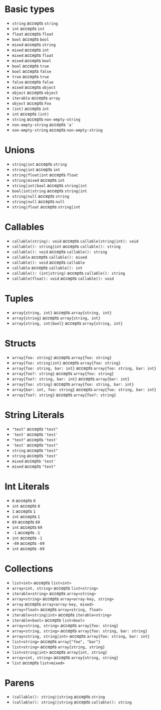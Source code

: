 # Basic types
- `string` accepts `string`
- `int` accepts `int`
- `float` accepts `float`
- `bool` accepts `bool`
- `mixed` accepts `string`
- `mixed` accepts `int`
- `mixed` accepts `float`
- `mixed` accepts `bool`
- `bool` accepts `true`
- `bool` accepts `false`
- `true` accepts `true`
- `false` accepts `false`
- `mixed` accepts `object`
- `object` accepts `object`
- `iterable` accepts `array`
- `object` accepts `Foo`
- `(int)` accepts `int`
- `int` accepts `(int)`
- `string` accepts `non-empty-string`
- `non-empty-string` accepts `'a'`
- `non-empty-string` accepts `non-empty-string`

# Unions
- `string|int` accepts `string`
- `string|int` accepts `int`
- `string|float|int` accepts `float`
- `string|mixed` accepts `int`
- `string|int|bool` accepts `string|int`
- `bool|int|string` accepts `string|int`
- `string|null` accepts `string`
- `string|null` accepts `null`
- `string|float` accepts `string|int`

# Callables
- `callable(string): void` accepts `callable(string|int): void`
- `callable(): string|int` accepts `callable(): string`
- `callable(): void` accepts `callable(): string`
- `callable` accepts `callable(): mixed`
- `callable(): void` accepts `callable`
- `callable` accepts `callable(): int`
- `callable(): (int|string)` accepts `callable(): string`
- `callable(float): void` accepts `callable(): void`

# Tuples
- `array{string, int}` accepts `array{string, int}`
- `array{string}` accepts `array{string, int}`
- `array{string, int|bool}` accepts `array{string, int}`

# Structs
- `array{foo: string}` accepts `array{foo: string}`
- `array{foo: string|int}` accepts `array{foo: string}`
- `array{foo: string, bar: int}` accepts `array{foo: string, bar: int}`
- `array{foo?: string}` accepts `array{foo: string}`
- `array{foo?: string, bar: int}` accepts `array{bar: int}`
- `array{foo: string}` accepts `array{foo: string, bar: int}`
- `array{bar: int, foo: string}` accepts `array{foo: string, bar: int}`
- `array{foo?: string}` accepts `array{foo?: string}`

# String Literals
- `"test"` accepts `"test"`
- `'test'` accepts `'test'`
- `"test"` accepts `'test'`
- `'test'` accepts `"test"`
- `string` accepts `"test"`
- `string` accepts `'test'`
- `mixed` accepts `'test'`
- `mixed` accepts `"test"`

# Int Literals
- `0` accepts `0`
- `int` accepts `0`
- `1` accepts `1`
- `int` accepts `1`
- `69` accepts `69`
- `int` accepts `69`
- `-1` accepts `-1`
- `int` accepts `-1`
- `-69` accepts `-69`
- `int` accepts `-69`

# Collections
- `list<int>` accepts `list<int>`
- `array<int, string>` accepts `list<string>`
- `iterable<string>` accepts `array<string>`
- `array<string>` accepts `array<array-key, string>`
- `array` accepts `array<array-key, mixed>`
- `array<float>` accepts `array<string, float>`
- `iterable<string|int>` accepts `iterable<string>`
- `iterable<bool>` accepts `list<bool>`
- `array<string, string>` accepts `array{foo: string}`
- `array<string, string>` accepts `array{foo: string, bar: string}`
- `array<string, string|int>` accepts `array{foo: string, bar: int}`
- `list<string>` accepts `array{"foo", "bar"}`
- `list<string>` accepts `array{string, string}`
- `list<string|int>` accepts `array{int, string}`
- `array<int, string>` accepts `array{string, string}`
- `list` accepts `list<mixed>`

# Parens
- `(callable(): string)|string` accepts `string`
- `(callable(): string)|string` accepts `callable(): string`
